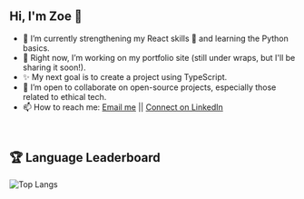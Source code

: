 <br>

## Hi, I'm Zoe 👋

- 🔭 I’m currently strengthening my React skills 💪 and learning the Python basics.
- 🌱 Right now, I’m working on my portfolio site (still under wraps, but I'll be sharing it soon!).
- ✨ My next goal is to create a project using TypeScript.
- 🤝 I’m open to collaborate on open-source projects, especially those related to ethical tech. 
- 📫 How to reach me: [Email me](mailto:zoe.tran.taylor@gmail.com) || [Connect on LinkedIn](https://www.linkedin.com/in/zoe-taylor-365504265/)

<br>

## 🏆 Language Leaderboard
![Top Langs](https://github-readme-stats.vercel.app/api/top-langs/?username=z-t-taylor&layout=compact&theme=material)
